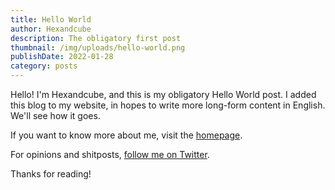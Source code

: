 ```yaml
---
title: Hello World
author: Hexandcube
description: The obligatory first post
thumbnail: /img/uploads/hello-world.png
publishDate: 2022-01-28
category: posts
---
```


Hello! I'm Hexandcube, and this is my obligatory Hello World post.
I added this blog to my website, in hopes to write more long-form content in English.
We'll see how it goes.

If you want to know more about me, visit the [homepage](/).

For opinions and shitposts, [follow me on Twitter](https://twitter.com/hexandcube). 

Thanks for reading!
